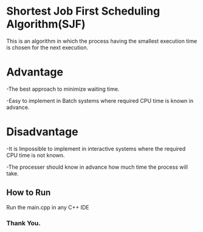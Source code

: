 # Shortest Job First Scheduling Algorithm(SJF)
This is an algorithm in which the process having the smallest execution time is chosen for the next execution. 

# Advantage

-The best approach to minimize waiting time.

-Easy to implement in Batch systems where required CPU time is known in advance.

# Disadvantage

-It is Impossible to implement in interactive systems where the required CPU time is not known.

-The processer should know in advance how much time the process will take.
## How to Run

Run the main.cpp in any C++ IDE


### Thank You.
